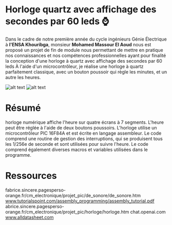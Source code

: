 # Horloge quartz avec affichage des secondes par 60 leds :watch:

Dans le cadre de notre première année du cycle ingénieurs Génie 
Électrique  à **l'ENSA Khouribga**, monsieur **Mohamed Massour El Aoud** nous est proposé un projet de fin de module nous permettant de mettre en
pratique nos connaissances et nos compétences professionnelles 
ayant pour finalité la conception d'une horloge à quartz avec affichage des secondes par 60 leds
À l'aide d'un microcontrôleur, je réalise une horloge à quartz parfaitement classique,
avec un bouton poussoir qui règle les minutes, et un autre les heures.





![alt text](https://www.linkpicture.com/q/horloge02.jpeg) ![alt text](https://www.linkpicture.com/q/horloge03.jpeg)

# Résumé

horloge numérique affiche l'heure sur quatre écrans à 7 segments. L'heure peut être réglée à l'aide de deux boutons poussoirs. L'horloge utilise un microcontrôleur PIC 16F84A et est écrite en langage assembleur. Le code comprend une routine de gestion des interruptions, qui se produisent tous les 1/256e de seconde et sont utilisées pour suivre l'heure. Le code comprend également diverses macros et variables utilisées dans le programme.

# Ressources

fabrice.sincere.pagesperso-orange.fr/cm_electronique/projet_pic/de_sonore/de_sonore.htm
www.tutorialspoint.com/assembly_programming/assembly_tutorial.pdf
abrice.sincere.pagesperso-orange.fr/cm_electronique/projet_pic/horloge/horloge.htm
chat.openai.com
www.alldatasheet.com
